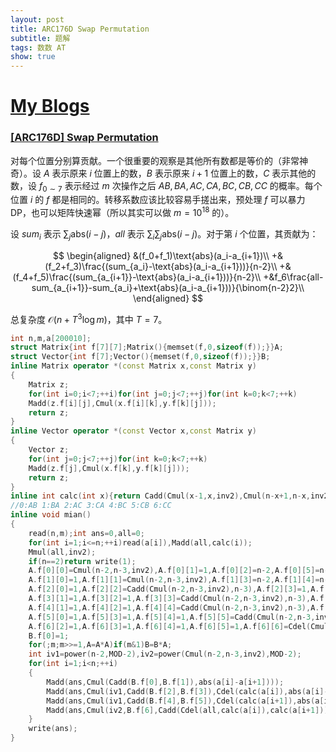 ```yaml
---
layout: post
title: ARC176D Swap Permutation
subtitle: 题解
tags: 数数 AT
show: true
---
```


# [My Blogs](https://www.cnblogs.com/WrongAnswer90/p/18377491)

### [[ARC176D] Swap Permutation](https://www.luogu.com.cn/problem/AT_arc176_d)

对每个位置分别算贡献。一个很重要的观察是其他所有数都是等价的（非常神奇）。设 $A$ 表示原来 $i$ 位置上的数，$B$ 表示原来 $i+1$ 位置上的数，$C$ 表示其他的数，设 $f_{0\sim 7}$ 表示经过 $m$ 次操作之后 $AB,BA,AC,CA,BC,CB,CC$ 的概率。每个位置 $i$ 的 $f$ 都是相同的。转移系数应该比较容易手搓出来，预处理 $f$ 可以暴力 DP，也可以矩阵快速幂（所以其实可以做 $m=10^{18}$ 的）。

设 $sum_i$ 表示 $\sum_j\text{abs}(i-j)$，$all$ 表示 $\sum_i\sum_j\text{abs}(i-j)$。对于第 $i$ 个位置，其贡献为：

$$
\begin{aligned}
&(f_0+f_1)\text{abs}(a_i-a_{i+1})\\
+&(f_2+f_3)\frac{(sum_{a_i}-\text{abs}(a_i-a_{i+1}))}{n-2}\\
+&(f_4+f_5)\frac{(sum_{a_{i+1}}-\text{abs}(a_i-a_{i+1}))}{n-2}\\
+&f_6\frac{all-sum_{a_{i+1}}-sum_{a_i}+\text{abs}(a_i-a_{i+1}))}{\binom{n-2}2}\\
\end{aligned}
$$

总复杂度 $\mathcal O(n+T^3\log m)$，其中 $T=7$。

```cpp
int n,m,a[200010];
struct Matrix{int f[7][7];Matrix(){memset(f,0,sizeof(f));}}A;
struct Vector{int f[7];Vector(){memset(f,0,sizeof(f));}}B;
inline Matrix operator *(const Matrix x,const Matrix y)
{
	Matrix z;
	for(int i=0;i<7;++i)for(int j=0;j<7;++j)for(int k=0;k<7;++k)
	Madd(z.f[i][j],Cmul(x.f[i][k],y.f[k][j]));
	return z;
}
inline Vector operator *(const Vector x,const Matrix y)
{
	Vector z;
	for(int j=0;j<7;++j)for(int k=0;k<7;++k)
	Madd(z.f[j],Cmul(x.f[k],y.f[k][j]));
	return z;
}
inline int calc(int x){return Cadd(Cmul(x-1,x,inv2),Cmul(n-x+1,n-x,inv2));}
//0:AB 1:BA 2:AC 3:CA 4:BC 5:CB 6:CC
inline void mian()
{
	read(n,m);int ans=0,all=0;
	for(int i=1;i<=n;++i)read(a[i]),Madd(all,calc(i));
	Mmul(all,inv2);
	if(n==2)return write(1);
	A.f[0][0]=Cmul(n-2,n-3,inv2),A.f[0][1]=1,A.f[0][2]=n-2,A.f[0][5]=n-2;
	A.f[1][0]=1,A.f[1][1]=Cmul(n-2,n-3,inv2),A.f[1][3]=n-2,A.f[1][4]=n-2;
	A.f[2][0]=1,A.f[2][2]=Cadd(Cmul(n-2,n-3,inv2),n-3),A.f[2][3]=1,A.f[2][4]=1,A.f[2][6]=n-3;
	A.f[3][1]=1,A.f[3][2]=1,A.f[3][3]=Cadd(Cmul(n-2,n-3,inv2),n-3),A.f[3][5]=1,A.f[3][6]=n-3;
	A.f[4][1]=1,A.f[4][2]=1,A.f[4][4]=Cadd(Cmul(n-2,n-3,inv2),n-3),A.f[4][5]=1,A.f[4][6]=n-3;
	A.f[5][0]=1,A.f[5][3]=1,A.f[5][4]=1,A.f[5][5]=Cadd(Cmul(n-2,n-3,inv2),n-3),A.f[5][6]=n-3;
	A.f[6][2]=1,A.f[6][3]=1,A.f[6][4]=1,A.f[6][5]=1,A.f[6][6]=Cdel(Cmul(n,n-1,inv2),4);
	B.f[0]=1;
	for(;m;m>>=1,A=A*A)if(m&1)B=B*A;
	int iv1=power(n-2,MOD-2),iv2=power(Cmul(n-2,n-3,inv2),MOD-2);
	for(int i=1;i<n;++i)
	{
		Madd(ans,Cmul(Cadd(B.f[0],B.f[1]),abs(a[i]-a[i+1])));
		Madd(ans,Cmul(iv1,Cadd(B.f[2],B.f[3]),Cdel(calc(a[i]),abs(a[i]-a[i+1]))));
		Madd(ans,Cmul(iv1,Cadd(B.f[4],B.f[5]),Cdel(calc(a[i+1]),abs(a[i]-a[i+1]))));
		Madd(ans,Cmul(iv2,B.f[6],Cadd(Cdel(all,calc(a[i]),calc(a[i+1])),abs(a[i]-a[i+1]))));
	}
	write(ans);
}
```